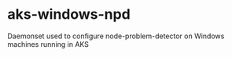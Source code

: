 # aks-windows-npd
Daemonset used to configure node-problem-detector on Windows machines running in AKS
